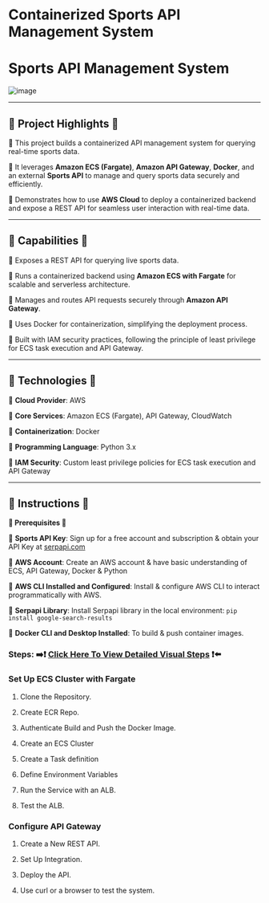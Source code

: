 # Containerized Sports API Management System

# Sports API Management System
![image](https://github.com/user-attachments/assets/32e49fe6-df16-40cb-b262-af1478cf01d5)

---

## **🔷 Project Highlights 🔷**

🏀 This project builds a containerized API management system for querying real-time sports data.

🏀 It leverages **Amazon ECS (Fargate)**, **Amazon API Gateway**, **Docker**, and an external **Sports API** to manage and query sports data securely and efficiently.

🏀 Demonstrates how to use **AWS Cloud** to deploy a containerized backend and expose a REST API for seamless user interaction with real-time data.

---

## **🔧 Capabilities 🔧**

🔹 Exposes a REST API for querying live sports data.

🔹 Runs a containerized backend using **Amazon ECS with Fargate** for scalable and serverless architecture.

🔹 Manages and routes API requests securely through **Amazon API Gateway**.

🔹 Uses Docker for containerization, simplifying the deployment process.

🔹 Built with IAM security practices, following the principle of least privilege for ECS task execution and API Gateway.

---

## **🚨 Technologies 🚨**

🔹 **Cloud Provider**: AWS

🔹 **Core Services**: Amazon ECS (Fargate), API Gateway, CloudWatch

🔹 **Containerization**: Docker

🔹 **Programming Language**: Python 3.x

🔹 **IAM Security**: Custom least privilege policies for ECS task execution and API Gateway

---

## **👀 Instructions 👀**

**🔹 Prerequisites 🔹**

🔹 **Sports API Key**: Sign up for a free account and subscription & obtain your API Key at [serpapi.com](https://serpapi.com)

🔹 **AWS Account**: Create an AWS account & have basic understanding of ECS, API Gateway, Docker & Python

🔹 **AWS CLI Installed and Configured**: Install & configure AWS CLI to interact programmatically with AWS.

🔹 **Serpapi Library**: Install Serpapi library in the local environment: `pip install google-search-results`

🔹 **Docker CLI and Desktop Installed**: To build & push container images.

### **Steps:** ➡️❗ [Click Here To View Detailed Visual Steps](https://github.com/MJaloui/Containerized-Sports-API/blob/main/VisualStepsHere.md) ❗⬅️
   
### **Set Up ECS Cluster with Fargate**

1. Clone the Repository.

2. Create ECR Repo.

3. Authenticate Build and Push the Docker Image.

4. Create an ECS Cluster

5. Create a Task definition

6. Define Environment Variables

7. Run the Service with an ALB.

8. Test the ALB.


### **Configure API Gateway**

1. Create a New REST API.

2. Set Up Integration.

3. Deploy the API.

4. Use curl or a browser to test the system.


